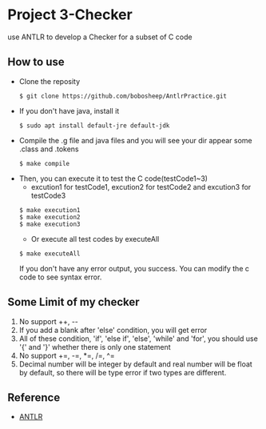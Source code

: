 # Project 3-Checker
use ANTLR to develop a Checker for a subset of C code

## How to use 
*   Clone the reposity
    ```
    $ git clone https://github.com/bobosheep/AntlrPractice.git
    ```
*   If you don't have java, install it
    ```
    $ sudo apt install default-jre default-jdk
    ```
*   Compile the .g file and java files
    and you will see your dir appear some .class and .tokens
    ```
    $ make compile 
    ```
*   Then, you can execute it to test the C code(testCode1~3)
    *   excution1 for testCode1, excution2 for testCode2 and excution3 for testCode3
    ```
    $ make execution1
    $ make execution2
    $ make execution3 
    ```
    *   Or execute all test codes by executeAll
    ```
    $ make executeAll
    ```
    If you don't have any error output, you success.
    You can modify the c code to see syntax error.

## Some Limit of my checker
1.  No support ++, --
2.  If you add a blank after 'else' condition, you will get error
3.  All of these condition, 'if', 'else if', 'else', 'while' and 'for', you should use '{' and '}' whether there is only one statement
4.  No support +=, -=, *=, /=, ^=
5.  Decimal number will be integer by default and real number will be float by default, so there will be type error if two types are different. 



##  Reference
*   [ANTLR](https://www.antlr.org/)